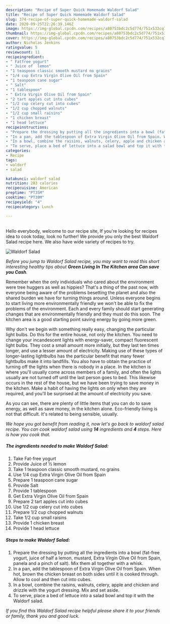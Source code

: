 ```yaml
---
description: "Recipe of Super Quick Homemade Waldorf Salad"
title: "Recipe of Super Quick Homemade Waldorf Salad"
slug: 374-recipe-of-super-quick-homemade-waldorf-salad
date: 2020-09-25T22:26:39.146Z
image: https://img-global.cpcdn.com/recipes/a80753bdc2c5d774/751x532cq70/waldorf-salad-recipe-main-photo.jpg
thumbnail: https://img-global.cpcdn.com/recipes/a80753bdc2c5d774/751x532cq70/waldorf-salad-recipe-main-photo.jpg
cover: https://img-global.cpcdn.com/recipes/a80753bdc2c5d774/751x532cq70/waldorf-salad-recipe-main-photo.jpg
author: Nicholas Jenkins
ratingvalue: 5
reviewcount: 11
recipeingredient:
- " Fatfree yogurt"
- " Juice of  lemon"
- "1 teaspoon classic smooth mustard no grains"
- "1/4 cup Extra Virgin Olive Oil from Spain"
- "1 teaspoon cane sugar"
- " Salt"
- "1 tablespoon"
- " Extra Virgin Olive Oil from Spain"
- "2 tart apples cut into cubes"
- "1/2 cup celery cut into cubes"
- "1/2 cup chopped walnuts"
- "1/2 cup small raisins"
- "1 chicken breast"
- "1 head lettuce"
recipeinstructions:
- "Prepare the dressing by putting all the ingredients into a bowl (fat-free yogurt, juice of half a lemon, mustard, Extra Virgin Olive Oil from Spain, panela and a pinch of salt). Mix them all together with a whisk."
- "In a pan, add the tablespoon of Extra Virgin Olive Oil from Spain. When hot, brown the chicken breast on both sides until it is cooked through. Allow to cool and then cut into cubes."
- "In a bowl, combine the raisins, walnuts, celery, apple and chicken and drizzle with the yogurt dressing. Mix and set aside."
- "To serve, place a bed of lettuce into a salad bowl and top it with the Waldorf salad."
categories:
- Recipe
tags:
- waldorf
- salad

katakunci: waldorf salad 
nutrition: 283 calories
recipecuisine: American
preptime: "PT35M"
cooktime: "PT39M"
recipeyield: "4"
recipecategory: Lunch

---
```

<br>
Hello everybody, welcome to our recipe site, If you're looking for recipes idea to cook today, look no further! We provide you only the best Waldorf Salad recipe here. We also have wide variety of recipes to try.
<br>


![Waldorf Salad](https://img-global.cpcdn.com/recipes/a80753bdc2c5d774/751x532cq70/waldorf-salad-recipe-main-photo.jpg)

<i>Before you jump to Waldorf Salad recipe, you may want to read this short interesting healthy tips about 
<strong>Green Living In The Kitchen area Can save you Cash</strong>.</i>
</br>

Remember when the only individuals who cared about the environment were tree huggers as well as hippies? That's a thing of the past now, with everyone being aware of the problems besetting the planet and also the shared burden we have for turning things around. Unless everyone begins to start living more environmentally friendly we won't be able to fix the problems of the environment. Each and every family should start generating changes that are environmentally friendly and they must do this soon. The kitchen area is a good starting point saving energy by going more green.

Why don't we begin with something really easy, changing the particular light bulbs. Do this for the entire house, not only the kitchen. You need to change your incandescent lights with energy-saver, compact fluorescent light bulbs. They cost a small amount more initially, but they last ten times longer, and use a lesser amount of electricity. Making use of these types of longer-lasting lightbulbs has the particular benefit that many fewer lightbulbs make it into landfills. You also have to obtain the practice of turning off the lights when there is nobody in a place. In the kitchen is where you'll usually come across members of a family, and often the lights usually are not turned off until the last person goes to bed. This likewise occurs in the rest of the house, but we have been trying to save money in the kitchen. Make a habit of having the lights on only when they are required, and you'll be surprised at the amount of electricity you save.

As you can see, there are plenty of little items that you can do to save energy, as well as save money, in the kitchen alone. Eco-friendly living is not that difficult. It's related to being sensible, usually.


<i>We hope you got benefit from reading it, now let's go back to waldorf salad recipe. You can cook waldorf salad using <strong>14</strong> ingredients and <strong>4</strong> steps. Here is how you cook that.
</i>

##### The ingredients needed to make Waldorf Salad:

1. Take  Fat-free yogurt
1. Provide  Juice of ½ lemon
1. Take 1 teaspoon classic smooth mustard, no grains
1. Use 1/4 cup Extra Virgin Olive Oil from Spain
1. Prepare 1 teaspoon cane sugar
1. Provide  Salt
1. Provide 1 tablespoon
1. Get  Extra Virgin Olive Oil from Spain
1. Prepare 2 tart apples cut into cubes
1. Use 1/2 cup celery cut into cubes
1. Prepare 1/2 cup chopped walnuts
1. Take 1/2 cup small raisins
1. Provide 1 chicken breast
1. Provide 1 head lettuce


##### Steps to make Waldorf Salad:

1. Prepare the dressing by putting all the ingredients into a bowl (fat-free yogurt, juice of half a lemon, mustard, Extra Virgin Olive Oil from Spain, panela and a pinch of salt). Mix them all together with a whisk.
1. In a pan, add the tablespoon of Extra Virgin Olive Oil from Spain. When hot, brown the chicken breast on both sides until it is cooked through. Allow to cool and then cut into cubes.
1. In a bowl, combine the raisins, walnuts, celery, apple and chicken and drizzle with the yogurt dressing. Mix and set aside.
1. To serve, place a bed of lettuce into a salad bowl and top it with the Waldorf salad.


<i>If you find this Waldorf Salad recipe helpful please share it to your friends or family, thank you and good luck.</i>
